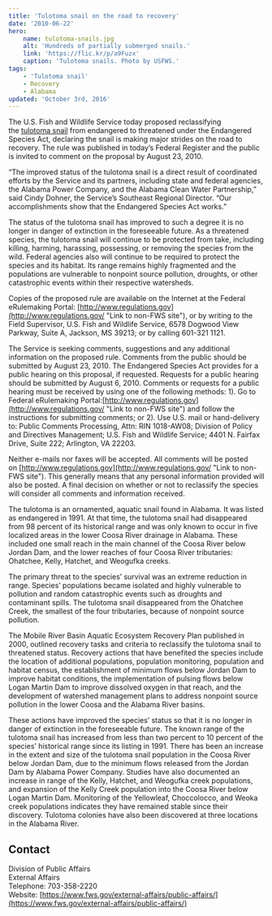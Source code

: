 ```yaml
---
title: 'Tulotoma snail on the road to recovery'
date: '2010-06-22'
hero:
    name: tulotoma-snails.jpg
    alt: 'Hundreds of partially submerged snails.'
    link: 'https://flic.kr/p/a9Fuzx'
    caption: 'Tulotoma snails. Photo by USFWS.'
tags:
    - 'Tulotoma snail'
    - Recovery
    - Alabama
updated: 'October 3rd, 2016'
---
```


The U.S. Fish and Wildlife Service today proposed reclassifying the [tulotoma snail](http://www.fws.gov/ecos/ajax/speciesProfile/profile/speciesProfile.action?spcode=G04X) from endangered to threatened under the Endangered Species Act, declaring the snail is making major strides on the road to recovery. The rule was published in today’s Federal Register and the public is invited to comment on the proposal by August 23, 2010.

“The improved status of the tulotoma snail is a direct result of coordinated efforts by the Service and its partners, including state and federal agencies, the Alabama Power Company, and the Alabama Clean Water Partnership,” said Cindy Dohner, the Service’s Southeast Regional Director. “Our accomplishments show that the Endangered Species Act works.”

The status of the tulotoma snail has improved to such a degree it is no longer in danger of extinction in the foreseeable future. As a threatened species, the tulotoma snail will continue to be protected from take, including killing, harming, harassing, possessing, or removing the species from the wild. Federal agencies also will continue to be required to protect the species and its habitat. Its range remains highly fragmented and the populations are vulnerable to nonpoint source pollution, droughts, or other catastrophic events within their respective watersheds.

Copies of the proposed rule are available on the Internet at the Federal eRulemaking Portal: [http://www.regulations.gov](http://www.regulations.gov/ "Link to non-FWS site"), or by writing to the Field Supervisor, U.S. Fish and Wildlife Service, 6578 Dogwood View Parkway, Suite A, Jackson, MS 39213; or by calling 601-321 1121.

The Service is seeking comments, suggestions and any additional information on the proposed rule. Comments from the public should be submitted by August 23, 2010\. The Endangered Species Act provides for a public hearing on this proposal, if requested. Requests for a public hearing should be submitted by August 6, 2010\. Comments or requests for a public hearing must be received by using one of the following methods: 1). Go to Federal eRulemaking Portal:[http://www.regulations.gov](http://www.regulations.gov/ "Link to non-FWS site") and follow the instructions for submitting comments; or 2). Use U.S. mail or hand-delivery to: Public Comments Processing, Attn: RIN 1018-AW08; Division of Policy and Directives Management; U.S. Fish and Wildlife Service; 4401 N. Fairfax Drive, Suite 222; Arlington, VA 22203.

Neither e-mails nor faxes will be accepted. All comments will be posted on [http://www.regulations.gov](http://www.regulations.gov/ "Link to non-FWS site"). This generally means that any personal information provided will also be posted. A final decision on whether or not to reclassify the species will consider all comments and information received.

The tulotoma is an ornamented, aquatic snail found in Alabama. It was listed as endangered in 1991\. At that time, the tulotoma snail had disappeared from 98 percent of its historical range and was only known to occur in five localized areas in the lower Coosa River drainage in Alabama. These included one small reach in the main channel of the Coosa River below Jordan Dam, and the lower reaches of four Coosa River tributaries: Ohatchee, Kelly, Hatchet, and Weogufka creeks.

The primary threat to the species’ survival was an extreme reduction in range. Species’ populations became isolated and highly vulnerable to pollution and random catastrophic events such as droughts and contaminant spills. The tulotoma snail disappeared from the Ohatchee Creek, the smallest of the four tributaries, because of nonpoint source pollution.

The Mobile River Basin Aquatic Ecosystem Recovery Plan published in 2000, outlined recovery tasks and criteria to reclassify the tulotoma snail to threatened status. Recovery actions that have benefited the species include the location of additional populations, population monitoring, population and habitat census, the establishment of minimum flows below Jordan Dam to improve habitat conditions, the implementation of pulsing flows below Logan Martin Dam to improve dissolved oxygen in that reach, and the development of watershed management plans to address nonpoint source pollution in the lower Coosa and the Alabama River basins.

These actions have improved the species’ status so that it is no longer in danger of extinction in the foreseeable future. The known range of the tulotoma snail has increased from less than two percent to 10 percent of the species’ historical range since its listing in 1991\. There has been an increase in the extent and size of the tulotoma snail population in the Coosa River below Jordan Dam, due to the minimum flows released from the Jordan Dam by Alabama Power Company. Studies have also documented an increase in range of the Kelly, Hatchet, and Weogufka creek populations, and expansion of the Kelly Creek population into the Coosa River below Logan Martin Dam. Monitoring of the Yellowleaf, Choccolocco, and Weoka creek populations indicates they have remained stable since their discovery. Tulotoma colonies have also been discovered at three locations in the Alabama River.

## Contact

Division of Public Affairs  
External Affairs  
Telephone: 703-358-2220  
Website: [https://www.fws.gov/external-affairs/public-affairs/](https://www.fws.gov/external-affairs/public-affairs/)
